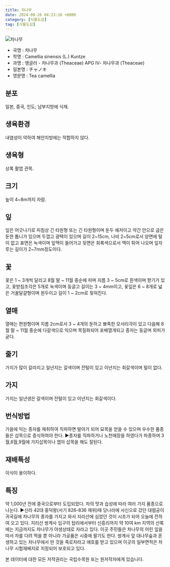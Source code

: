 ```yaml
---
title: 차나무
date: 2024-08-26 04:23:10 +0800
category: [식물도감]
tag: [식물도감]
---
```




![차나무](/fileUpload/plants/basic/Theaceae/Camellia/10982/1_th2.JPG)
- 국명 : 차나무
- 학명 : Camellia sinensis (L.) Kuntze
- 과명 : 앵글러 - 차나무과 (Theaceae) APG Ⅳ- 차나무과 (Theaceae)
- 일본명 : チャノキ
- 영문명 : Tea camellia


## 분포
일본, 중국, 인도; 남부지방에 식재.
## 생육환경
내염성이 약하여 해안지방에는 적합하지 않다.
## 생육형
상록 활엽 관목.
## 크기
높이 4~8m까지 자람.
## 잎
잎은 어긋나기로 피침상 긴 타원형 또는 긴 타원형이며 둔두 예저이고 약간 안으로 굽은 둔한 톱니가 있으며 두껍고 광택이 있으며 길이 2~15cm, 나비 2~5cm로서 양면에 털이 없고 표면은 녹색이며 잎맥이 들어가고 뒷면은 회록색으로서 맥이 튀어 나오며 잎자루는 길이가 2~7mm정도이다.
## 꽃
꽃은 1 ~ 3개씩 달리고 8월 말 ~ 11월 중순에 피며 지름 3 ~ 5cm로 흰색이며 향기가 있고, 꽃받침조각은 5개로 녹색이며 둥글고 길이는 3 ~ 4mm이고, 꽃잎은 6 ~ 8개로 넓은 거꿀달걀형이며 원두이고 길이 1 ~ 2cm로 젖혀진다.
## 열매
열매는 편원형이며 지름 2cm로서 3 ~ 4개의 둔하고 뾰족한 모서리각이 있고 다음해 8월 말 ~ 11월 중순에 다갈색으로 익으며 목질화되어 포배열개되고 종자는 둥글며 외피가 굳다.
## 줄기
가지가 많이 갈라지고 일년지는 갈색이며 잔털이 있고 이년지는 회갈색이며 털이 없다.
## 가지
가지는 일년생은 갈색이며 잔털이 있고 이년지는 회갈색이다.
## 번식방법
가을에 익는 종자를 채취하여 직파하면 발아가 되어 묘목을 얻을 수 있으며 우수한 품종들은 삽목으로 증식하여야 한다.▶종자를 직파하거나 노천매장을 하였다가 파종하며 3월,6월,9월에 가지삽목이나 엽아 삽목을 해도 잘된다.
## 재배특성
이식이 용이하다.
## 특징
약 1,000년 전에 중국으로부터 도입되었다. 차의 맛과 습성에 따라 여러 가지 품종으로 나눈다.▶신라 42대 홍덕왕(서기 826-836 재위)때 당나라에 사신으로 갔던 대렴공이 귀국길에 차나무의 종자를 가지고 와서 지리산에 심었던 것이 시초가 되어 오늘에 전하여 오고 있다.  지리산 쌍계사 입구의 탑리에서부터 신흥리까지 약 10여 km 지역의 산록에는 지금까지도 차나무가 야생상태로 자라고 있다.  이곳 주민들은 차나무의 어린 잎을 따서 차를 다려 먹을 뿐 아니라 가공품은 시중에 팔기도 한다. 쌍계사 앞 대나무숲과 혼생하고 있는 차나무에서 딴 것을 죽로차라고 애호를 받고 있으며 이곳의 일부면적은 차나무 시험재배지로 지정되어 보호되고 있다.






본 데이터에 대한 모든 저작권리는 국립수목원 또는 원저작자에게 있습니다.
